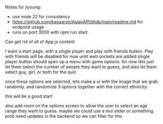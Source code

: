 Notes for jiyoung:

- use node 22 for consistency
- https://github.com/kaoaaron/AsianAPI/blob/main/readme.md for endpoint usage
- runs on port 3000 with npm run start

Can get rid of all of App.js content.

I want a start page, with a single player and play with friends button.
Play with friends will be disabled for now until web sockets are added
single player button should open up a menu with game options. for now lets just let them select the number of people they want to guess, and also let them select guy, girl, or both for the quiz

once these options are selected, lets make a ui with the image that we grab randomly. and randomize 3 options together with the correct ethnicity.

this will be a good start

also add room on the options screen to allow the user to select an age range they want to guess. maybe we could use a mui slider or something. prob need updates in the backend so we can filter for this
